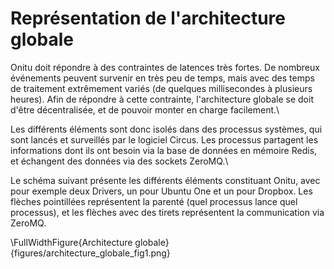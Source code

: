 # Représentation de l'architecture globale

Onitu doit répondre à des contraintes de latences très fortes. De nombreux événements peuvent survenir en très peu de temps, mais avec des temps de traitement extrêmement variés (de quelques millisecondes à plusieurs heures). Afin de répondre à cette contrainte, l'architecture globale se doit d'être décentralisée, et de pouvoir monter en charge facilement.\\

Les différents éléments sont donc isolés dans des processus systèmes, qui sont lancés et surveillés par le logiciel Circus. Les processus partagent les informations dont ils ont besoin via la base de données en mémoire Redis, et échangent des données via des sockets ZeroMQ.\\

Le schéma suivant présente les différents éléments constituant Onitu, avec pour exemple deux Drivers, un pour Ubuntu One et un pour Dropbox.
Les flèches pointillées représentent la parenté (quel processus lance quel processus), et les flèches avec des tirets représentent la communication via ZeroMQ.

\FullWidthFigure{Architecture globale}{figures/architecture_globale_fig1.png}

